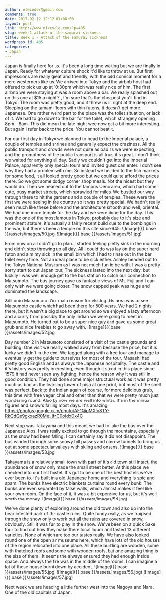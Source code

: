 ```yaml
---
author: ntwinder@gmail.com
comments: true
date: 2017-02-12 12:12:01+00:00
layout: post
link: http://www.nfxcycle.com/?p=405
slug: week-1-attack-of-the-samurai-sickness
title: Week 1 - Attack of the samurai sickness
wordpress_id: 405
categories:
- Japan
---
```


Japan is finally here for us. It's been a long time waiting but we are finally in Japan. Ready for whatever culture shock it'd like to throw at us. But first impressions are really great and friendly, with the odd comical moment for a mere westerners like us. We arrived into Tokyo and the airbnb host had offered to pick us up at 10:30pm which was really nice of him.  The first airbnb we were staying at was a room above a bar. We really splashed out on this one at $15 a night ? , I'm sure that's the cheapest you'll find in Tokyo.  The room was pretty good, and it threw us in right at the deep end. Sleeping on the tamami floors with thin futons, it doesn't get more Japanese. One rather weird part to the place was the toilet situation, or lack of it. We had to go down to the bar for the toilet, which strangely opening 8pm - 8am.  This did mean the late night wee now got a bit more interesting. But again I refer back to the price. You cannot beat it.

For our first day in Tokyo we planned to head to the Imperial palace, a couple of temples and shrines and generally expect the craziness.  All the public transport and crowds were not quite as bad as we were expecting, and the promptness of the public transport is all true, it's great. I don't think we waited for anything all day. Sadly we couldn't get into the Imperial Palace, apparently only special tours and invited guest can enter. I don't see why they had a problem with me. So instead we headed to the fish markets for some food, it all looked pretty good but we could quite afford the prices there. So we got some dodgy corner shop meals. Not the nicest but they would do. Then we headed out to the famous Ueno area, which had some cute, busy market streets, which sprawled for miles. We bustled our way through there to hit the gardens and a couple of temples. These were the first we were seeing in the country so it was pretty special. We hadn't really seen much like these before and the architecture smooth and well, oriental. We had one more temple for the day and we were done for the day. This was the one of the most famous in Tokyo, probably due to it's size and prominent stature, it's actually a fairly recent build due to the bombings in the war, but there's been a temple on this site since 645.
![Image]({{ base }}/assets/images/50.jpg)
![Image]({{ base }}/assets/images/51.jpg)

From now on all didn't go to plan. I started feeling pretty sick in the morning and didn't stop throwing up all day. All I could do was lay on the super hard futon and aim my sick in the small bin which I had to rinse out in the bar toilet every time. Not an ideal place to be sick either. Ashley headed out to the Tokyo National Museum as I was not much fun to be with. I was a pretty sorry start to out Japan tour. The sickness lasted into the next day, but luckily I was well enough get to the bus station to catch our connection to Matsumoto.  The bus journey gave us fantastic views of Mt. Fuji and I can only wish we were going closer. The snow capped peak was huge and dominated the landscape.

Still onto Matsumoto. Our main reason for visiting this area was to see Matsumoto castle which had been there for 500 years. We had 2 nights there, but it wasn't a big place to get around so we enjoyed a lazy afternoon and a curry from possibly the only Indian we were going to meet in Matsumoto. He turned out to be a super nice guy and gave us some great grub and nice freebies to go away with.
![Image]({{ base }}/assets/images/52.jpg)

Day number 2 in Matsumoto consisted of a visit of the castle grounds and building.  One visit we nearly walked away from because the price, but it is lucky we didn't in the end.  We tagged along with a free tour and manage to eventually get the guide to ourselves for most of the tour. Masashi had pretty good English and as always the Japanese hospitality.  The castle and it's history was pretty interesting, even though it stood in this place since 1579 it had never seen any fighting, hence the reason why it was still in good condition.  They had done some major structural work as it was pretty much as bad as the learning tower of pisa at one point, but most of the shell was perfect. Back to the Indian again of course, for more delicious grub, this time with free vegan chai and other than that we were pretty much just wondering round. Also by now we are well into winter. It's in the minus figures and snow's falling most days. It's amazing!
https://photos.google.com/photo/AF1QipMXlo8TY-RkQdQe9gkxazR0Me_jfnC0oIdxDx4C

Next stop was Takayama and this meant we had to take the bus over the Japanese Alps. I was really excited to go through the mountains, especially as the snow had been falling. I can certainly say it did not disappoint. The bus winded through some snowy hill passes and narrow tunnels to bring us out at some spectacular valleys with skiing and onsens.
![Image]({{ base }}/assets/images/53.jpg)

Takayama is a relatively small town with part of it's old town still intact, the abundance of snow only made the small street better. At this place we checked into our first hostel. It's got to be one of the best hostels we've ever been to. It's built in a old Japanese home and everything is spic and spam. The bunks have electric blankets curtains round every bunk. The bunks are even separated by false walls, which almost makes it feel like your own room. On the face of it, it was a bit expensive for us, but it's well worth the money.
![Image]({{ base }}/assets/images/54.jpg)

We've done plenty of exploring around the old town and also up into the bear infested park of the castle ruins. Quite funny really, as we traipsed through the snow only to work out all the ruins are covered in snow, obviously.  Still it was fun to play in the snow. We've been on a quick Sake tour to find out how they make there local liquor and tasted 13 different varieties.  None of which are too our tastes really. We have also looked round one of the open air museums here, which have lots of the old houses of the region relocated into one place. All these building are wooden, some with thatched roofs and some with wooden roofs, but one amazing thing is the size of them . It seems the always ensured they had enough inside space. And always the fire was in the middle of the rooms. I can imagine a lot of these house burnt down by accident.
![Image]({{ base }}/assets/images/55.jpg)
![Image]({{ base }}/assets/images/56.jpg)
![Image]({{ base }}/assets/images/57.jpg)

Next week we are heading a little further west into the Nagoya and Nara. One of the old capitals of Japan.
